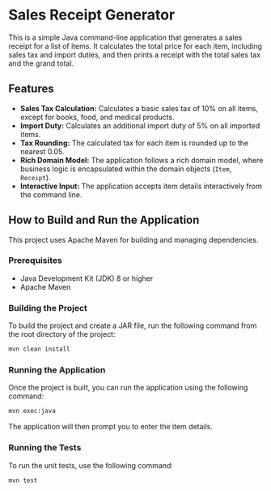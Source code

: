 # Sales Receipt Generator

This is a simple Java command-line application that generates a sales receipt for a list of items. It calculates the total price for each item, including sales tax and import duties, and then prints a receipt with the total sales tax and the grand total.

## Features

*   **Sales Tax Calculation:** Calculates a basic sales tax of 10% on all items, except for books, food, and medical products.
*   **Import Duty:** Calculates an additional import duty of 5% on all imported items.
*   **Tax Rounding:** The calculated tax for each item is rounded up to the nearest 0.05.
*   **Rich Domain Model:** The application follows a rich domain model, where business logic is encapsulated within the domain objects (`Item`, `Receipt`).
*   **Interactive Input:** The application accepts item details interactively from the command line.

## How to Build and Run the Application

This project uses Apache Maven for building and managing dependencies.

### Prerequisites

*   Java Development Kit (JDK) 8 or higher
*   Apache Maven

### Building the Project

To build the project and create a JAR file, run the following command from the root directory of the project:

```sh
mvn clean install
```

### Running the Application

Once the project is built, you can run the application using the following command:

```sh
mvn exec:java
```

The application will then prompt you to enter the item details.

### Running the Tests

To run the unit tests, use the following command:

```sh
mvn test
